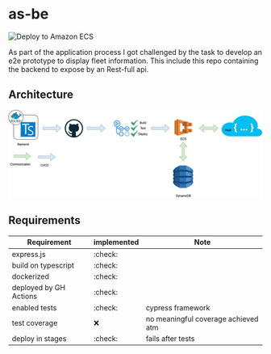 # as-be

![Deploy to Amazon ECS](https://github.com/patFish/as-be/workflows/Deploy%20to%20Amazon%20ECS/badge.svg)

As part of the application process I got challenged by the task to develop an e2e prototype to display fleet information. This include this repo containing the backend to expose by an Rest-full api.

## Architecture

![Overview](/docs/backend.jpg)

## Requirements

| Requirement            | implemented | Note                                |
| ---------------------- | ----------- | ----------------------------------- |
| express.js             | :check:     |                                     |
| build on typescript    | :check:     |                                     |
| dockerized             | :check:     |                                     |
| deployed by GH Actions | :check:     |                                     |
| enabled tests          | :check:     | cypress framework                   |
| test coverage          | :x:         | no meaningful coverage achieved atm |
| deploy in stages       | :check:     | fails after tests                   |
